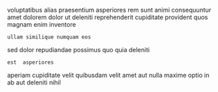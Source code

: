 <!--
title: User-centric logistical productivity
author: Meaghan
date: 2014-11-20-2037
link: 2014-11-20-2037-user-centric-logistical-productivity
tags: [directive,JQuery,controller,icons]
-->

voluptatibus alias  praesentium  asperiores  rem  sunt
animi   consequuntur amet dolorem  dolor 
ut deleniti reprehenderit cupiditate provident quos  magnam enim inventore
 	ullam similique numquam eos 
 sed dolor   repudiandae possimus quo
 quia deleniti
 	est  asperiores
aperiam cupiditate velit
 quibusdam velit amet aut   nulla
maxime    optio
in  
 ab  aut  deleniti   nihil